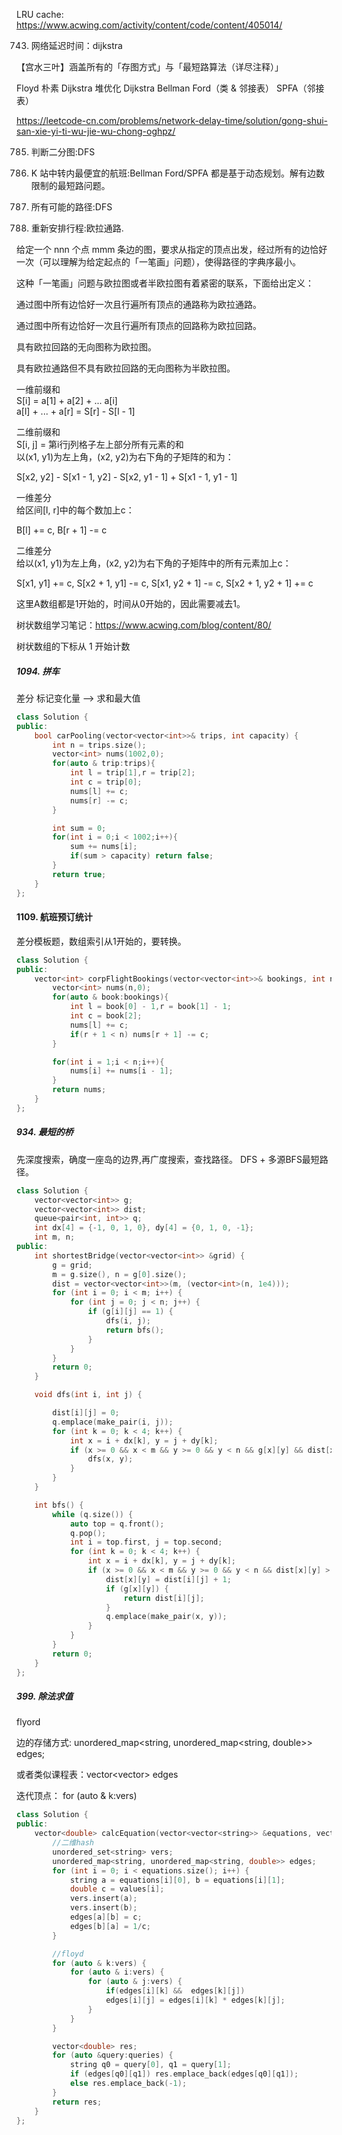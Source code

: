 
LRU cache: https://www.acwing.com/activity/content/code/content/405014/



743. 网络延迟时间：dijkstra


【宫水三叶】涵盖所有的「存图方式」与「最短路算法（详尽注释）」

Floyd  朴素 Dijkstra  堆优化 Dijkstra  Bellman Ford（类 & 邻接表）
   SPFA（邻接表）

https://leetcode-cn.com/problems/network-delay-time/solution/gong-shui-san-xie-yi-ti-wu-jie-wu-chong-oghpz/


785. 判断二分图:DFS

787. K 站中转内最便宜的航班:Bellman Ford/SPFA 都是基于动态规划。解有边数限制的最短路问题。

797. 所有可能的路径:DFS

332. 重新安排行程:欧拉通路.


给定一个 nnn 个点 mmm 条边的图，要求从指定的顶点出发，经过所有的边恰好一次（可以理解为给定起点的「一笔画」问题），使得路径的字典序最小。

这种「一笔画」问题与欧拉图或者半欧拉图有着紧密的联系，下面给出定义：

通过图中所有边恰好一次且行遍所有顶点的通路称为欧拉通路。

通过图中所有边恰好一次且行遍所有顶点的回路称为欧拉回路。

具有欧拉回路的无向图称为欧拉图。

具有欧拉通路但不具有欧拉回路的无向图称为半欧拉图。



一维前缀和   
S[i] = a[1] + a[2] + ... a[i]   
a[l] + ... + a[r] = S[r] - S[l - 1]   

二维前缀和   
S[i, j] = 第i行j列格子左上部分所有元素的和   
以(x1, y1)为左上角，(x2, y2)为右下角的子矩阵的和为：   

S[x2, y2] - S[x1 - 1, y2] - S[x2, y1 - 1] + S[x1 - 1, y1 - 1]   

一维差分   
给区间[l, r]中的每个数加上c：    

B[l] += c, B[r + 1] -= c  

二维差分   
给以(x1, y1)为左上角，(x2, y2)为右下角的子矩阵中的所有元素加上c：   

S[x1, y1] += c, S[x2 + 1, y1] -= c, S[x1, y2 + 1] -= c, S[x2 + 1, y2 + 1] += c   


这里A数组都是1开始的，时间从0开始的，因此需要减去1。

树状数组学习笔记：https://www.acwing.com/blog/content/80/

树状数组的下标从 1 开始计数

##### 1094. 拼车

差分 标记变化量 -->  求和最大值
 
```C++
class Solution {
public:
    bool carPooling(vector<vector<int>>& trips, int capacity) {
        int n = trips.size();
        vector<int> nums(1002,0);
        for(auto & trip:trips){
            int l = trip[1],r = trip[2];
            int c = trip[0];
            nums[l] += c;
            nums[r] -= c;
        }

        int sum = 0;
        for(int i = 0;i < 1002;i++){
            sum += nums[i];
            if(sum > capacity) return false;
        }
        return true;
    }
};
```

#### 1109. 航班预订统计

差分模板题，数组索引从1开始的，要转换。

```C++
class Solution {
public:
    vector<int> corpFlightBookings(vector<vector<int>>& bookings, int n) {
        vector<int> nums(n,0);
        for(auto & book:bookings){
            int l = book[0] - 1,r = book[1] - 1;
            int c = book[2];
            nums[l] += c;
            if(r + 1 < n) nums[r + 1] -= c;
        }

        for(int i = 1;i < n;i++){
            nums[i] += nums[i - 1];
        }
        return nums;
    }
};
```

##### 934. 最短的桥

先深度搜索，确度一座岛的边界,再广度搜索，查找路径。 DFS + 多源BFS最短路径。

```C++
class Solution {
    vector<vector<int>> g;
    vector<vector<int>> dist;
    queue<pair<int, int>> q;
    int dx[4] = {-1, 0, 1, 0}, dy[4] = {0, 1, 0, -1};
    int m, n;
public:
    int shortestBridge(vector<vector<int>> &grid) {
        g = grid;
        m = g.size(), n = g[0].size();
        dist = vector<vector<int>>(m, (vector<int>(n, 1e4)));
        for (int i = 0; i < m; i++) {
            for (int j = 0; j < n; j++) {
                if (g[i][j] == 1) {
                    dfs(i, j);
                    return bfs();
                }
            }
        }
        return 0;
    }

    void dfs(int i, int j) {

        dist[i][j] = 0;
        q.emplace(make_pair(i, j));
        for (int k = 0; k < 4; k++) {
            int x = i + dx[k], y = j + dy[k];
            if (x >= 0 && x < m && y >= 0 && y < n && g[x][y] && dist[x][y]) {
                dfs(x, y);
            }
        }
    }

    int bfs() {
        while (q.size()) {
            auto top = q.front();
            q.pop();
            int i = top.first, j = top.second;
            for (int k = 0; k < 4; k++) {
                int x = i + dx[k], y = j + dy[k];
                if (x >= 0 && x < m && y >= 0 && y < n && dist[x][y] > dist[i][j] + 1) {
                    dist[x][y] = dist[i][j] + 1;
                    if (g[x][y]) {
                        return dist[i][j];
                    }
                    q.emplace(make_pair(x, y));
                }
            }
        }
        return 0;
    }
};

```


##### 399. 除法求值

flyord 

边的存储方式:  unordered_map<string, unordered_map<string, double>> edges;

或者类似课程表：vector<vector<int>> edges

迭代顶点： for (auto & k:vers)

```C++
class Solution {
public:
    vector<double> calcEquation(vector<vector<string>> &equations, vector<double> &values, vector<vector<string>> &queries) {
        //二维hash
        unordered_set<string> vers;
        unordered_map<string, unordered_map<string, double>> edges;
        for (int i = 0; i < equations.size(); i++) {
            string a = equations[i][0], b = equations[i][1];
            double c = values[i];
            vers.insert(a);
            vers.insert(b);
            edges[a][b] = c;
            edges[b][a] = 1/c;
        }

        //floyd
        for (auto & k:vers) {
            for (auto & i:vers) {
                for (auto & j:vers) {
                    if(edges[i][k] &&  edges[k][j])
                    edges[i][j] = edges[i][k] * edges[k][j];
                }
            }
        }

        vector<double> res;
        for (auto &query:queries) {
            string q0 = query[0], q1 = query[1];
            if (edges[q0][q1]) res.emplace_back(edges[q0][q1]);
            else res.emplace_back(-1);
        }
        return res;
    }
};

```

